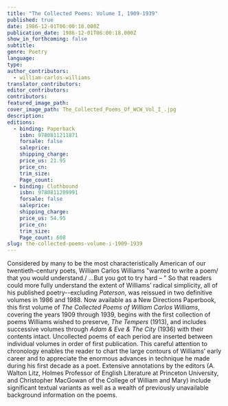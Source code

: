 ```yaml
---
title: "The Collected Poems: Volume I, 1909-1939"
published: true
date: 1986-12-01T06:00:18.000Z
publication_date: 1986-12-01T06:00:18.000Z
show_in_forthcoming: false
subtitle:
genre: Poetry
language:
type:
author_contributors:
  - william-carlos-williams
translator_contributors:
editor_contributors:
contributors:
featured_image_path:
cover_image_path: The_Collected_Poems_Of_WCW_Vol_I_.jpg
description:
editions:
  - binding: Paperback
    isbn: 9780811211871
    forsale: false
    saleprice:
    shipping_charge:
    price_us: 21.95
    price_cn:
    trim_size:
    Page_count:
  - binding: Clothbound
    isbn: 9780811209991
    forsale: false
    saleprice:
    shipping_charge:
    price_us: 54.95
    price_cn:
    trim_size:
    Page_count: 608
slug: the-collected-poems-volume-i-1909-1939
---
```


Considered by many to be the most characteristically American of our twentieth-century poets, William Carlos Williams "wanted to write a poem/ that you would understand./ ...But you got to try hard – " So that readers could more fully understand the extent of Williams’ radical simplicity, all of his published poetry--excluding _Paterson_, was reissued in two definitive volumes in 1986 and 1988. Now available as a New Directions Paperbook, this first volume of _The Collected Poems of William Carlos Williams_, covering the years 1909 through 1939, begins with the first collection of poems Williams wished to preserve, _The Tempers_ (1913), and includes successive volumes through _Adam & Eve & The City_ (1936) with their contents intact. Uncollected poems of each period are inserted between individual volumes in order of first publication. This careful attention to chronology enables the reader to chart the large contours of Williams’ early career and to appreciate the enormous advances in technique he made during his first decade as a poet. Extensive annotations by the editors (A. Walton Litz, Holmes Professor of English Literature at Princeton University, and Christopher MacGowan of the College of William and Mary) include significant textual variants as well as a wealth of previously unavailable background information on the poems.


